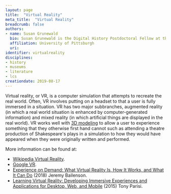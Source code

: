```yaml
---
layout: page
title:  "Virtual Reality"
meta_title:  "Virtual Reality"
breadcrumb: false
authors: 
- name: Susan Grunewald
  bio: Susan Grunewald is the Digital History Postdoctoral Fellow at the University of Pittsburgh’s World History Center. She received her PhD from Carnegie Mellon University, where she was a two-time A.W. Mellon Fellow in Digital Humanities. Her research focuses on Soviet history, particularly German prisoners of war in the USSR during and after the Second World War.
  affiliation: University of Pittsburgh
  uri:
identifier: virtualreality
disciplines: 
- history
- museums
- literature
- lcs
creationdate: 2019-08-17
---
```


Virtual reality, or VR, is a computer simulation that attempts to recreate the real world. Often, VR involves putting on a headset to that a user is fully immersed in a situation. VR has two major subbranches, augmented reality (in which a real world situation is enhanced by computer-generated information) and mixed reality (in which artificial things are displayed in the real world). VR works well with [3D modeling](/_topics/3dModeling.md) to allow a user to experience something that they otherwise first hand cannot such as attending a theatre production of Shakespeare's plays in a simulation to how they would have appeared when they were originally written and performed.

More information can be found at:

 -  [Wikipedia Virtual Reality](https://en.wikipedia.org/wiki/Virtual_reality).
 -  [Google VR](https://vr.google.com/).
 -  [Experience on Demand: What Virtual Reality Is, How It Works, and What It Can Do](https://books.google.com/books?id=2fkqDwAAQBAJ&printsec=frontcover&dq=virtual+reality&hl=en&sa=X&ved=2ahUKEwiAkZGoyorkAhWyl-AKHWGUDDUQ6AEwAHoECAYQAg#v=onepage&q=virtual%20reality&f=false) (2018) Jeremy Bailenson.
 -  [Learning Virtual Reality: Developing Immersive Experiences and Applications for Desktop, Web, and Mobile](https://books.google.com/books?id=bXvPCgAAQBAJ&printsec=frontcover&dq=virtual+reality&hl=en&sa=X&ved=2ahUKEwiAkZGoyorkAhWyl-AKHWGUDDUQ6AEwAnoECAEQAg#v=onepage&q=virtual%20reality&f=false) (2015) Tony Parisi. 

